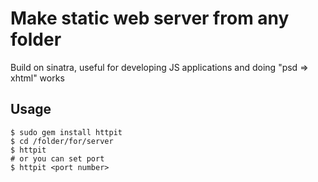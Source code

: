 # Make static web server from any folder

Build on sinatra, useful for developing JS applications and doing "psd => xhtml" works

## Usage

    $ sudo gem install httpit
    $ cd /folder/for/server
    $ httpit
    # or you can set port
    $ httpit <port number>
